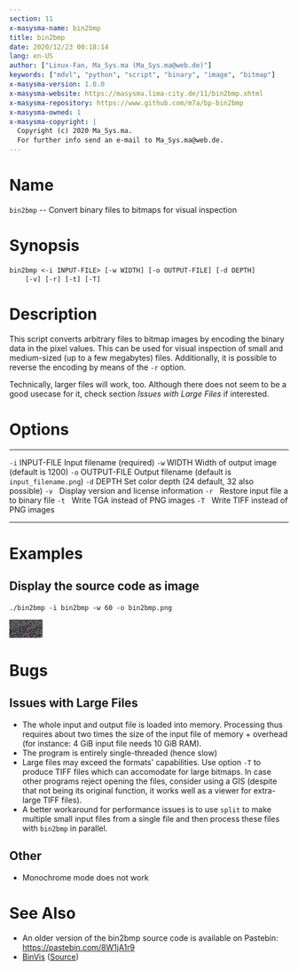 ```yaml
---
section: 11
x-masysma-name: bin2bmp
title: bin2bmp
date: 2020/12/23 00:18:14
lang: en-US
author: ["Linux-Fan, Ma_Sys.ma (Ma_Sys.ma@web.de)"]
keywords: ["mdvl", "python", "script", "binary", "image", "bitmap"]
x-masysma-version: 1.0.0
x-masysma-website: https://masysma.lima-city.de/11/bin2bmp.xhtml
x-masysma-repository: https://www.github.com/m7a/bp-bin2bmp
x-masysma-owned: 1
x-masysma-copyright: |
  Copyright (c) 2020 Ma_Sys.ma.
  For further info send an e-mail to Ma_Sys.ma@web.de.
---
```

Name
====

`bin2bmp` -- Convert binary files to bitmaps for visual inspection

Synopsis
========

	bin2bmp <-i INPUT-FILE> [-w WIDTH] [-o OUTPUT-FILE] [-d DEPTH]
		[-v] [-r] [-t] [-T]

Description
===========

This script converts arbitrary files to bitmap images by encoding the binary
data in the pixel values. This can be used for visual inspection of small and
medium-sized (up to a few megabytes) files. Additionally, it is possible to
reverse the encoding by means of the `-r` option.

Technically, larger files will work, too. Although there does not seem to be
a good usecase for it, check section _Issues with Large Files_ if interested.

Options
=======

----  -----------  -------------------------------------------------
`-i`  INPUT-FILE   Input filename (required)
`-w`  WIDTH        Width of output image (default is 1200)
`-o`  OUTPUT-FILE  Output filename (default is `input_filename.png`)
`-d`  DEPTH        Set color depth (24 default, 32 also possible)
`-v`               Display version and license information
`-r`               Restore input file a to binary file
`-t`               Write TGA instead of PNG images
`-T`               Write TIFF instead of PNG images
----  -----------  -------------------------------------------------

Examples
========

## Display the source code as image

	./bin2bmp -i bin2bmp -w 60 -o bin2bmp.png

![Result of invoking the example command](bin2bmp_att/src.png)

Bugs
====

## Issues with Large Files

 * The whole input and output file is loaded into memory.
   Processing thus requires about two times the size of the input file of
   memory + overhead (for instance: 4 GiB input file needs 10 GiB RAM).
 * The program is entirely single-threaded (hence slow)
 * Large files may exceed the formats' capabilities. Use option `-T` to produce
   TIFF files which can accomodate for large bitmaps. In case other programs
   reject opening the files, consider using a GIS (despite that not being
   its original function, it works well as a viewer for extra-large TIFF files).
 * A better workaround for performance issues is to use `split` to make multiple
   small input files from a single file and then process these files with
   `bin2bmp` in parallel.

## Other

 * Monochrome mode does not work

See Also
========

 * An older version of the bin2bmp source code is available on Pastebin:
   <https://pastebin.com/8W1jA1r9>
 * [BinVis](https://binvis.io)
   ([Source](https://github.com/cortesi/scurve/blob/master/binvis))
